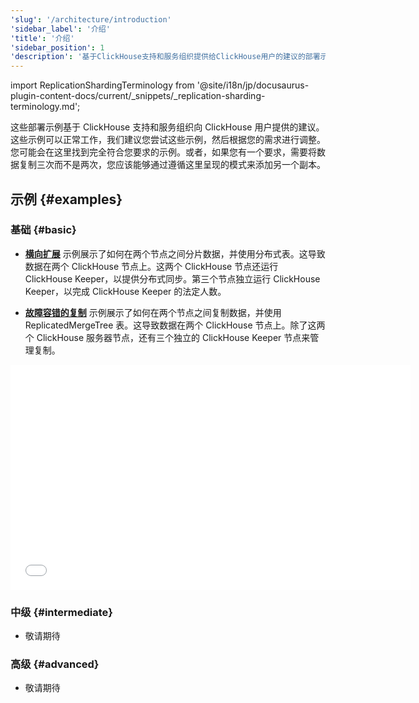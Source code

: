 ```yaml
---
'slug': '/architecture/introduction'
'sidebar_label': '介绍'
'title': '介绍'
'sidebar_position': 1
'description': '基于ClickHouse支持和服务组织提供给ClickHouse用户的建议的部署示例页面'
---
```


import ReplicationShardingTerminology from '@site/i18n/jp/docusaurus-plugin-content-docs/current/_snippets/_replication-sharding-terminology.md';

这些部署示例基于 ClickHouse 支持和服务组织向 ClickHouse 用户提供的建议。这些示例可以正常工作，我们建议您尝试这些示例，然后根据您的需求进行调整。您可能会在这里找到完全符合您要求的示例。或者，如果您有一个要求，需要将数据复制三次而不是两次，您应该能够通过遵循这里呈现的模式来添加另一个副本。

<ReplicationShardingTerminology />

## 示例 {#examples}

### 基础 {#basic}

- [**横向扩展**](/deployment-guides/horizontal-scaling.md) 示例展示了如何在两个节点之间分片数据，并使用分布式表。这导致数据在两个 ClickHouse 节点上。这两个 ClickHouse 节点还运行 ClickHouse Keeper，以提供分布式同步。第三个节点独立运行 ClickHouse Keeper，以完成 ClickHouse Keeper 的法定人数。

- [**故障容错的复制**](/deployment-guides/replicated.md) 示例展示了如何在两个节点之间复制数据，并使用 ReplicatedMergeTree 表。这导致数据在两个 ClickHouse 节点上。除了这两个 ClickHouse 服务器节点，还有三个独立的 ClickHouse Keeper 节点来管理复制。

<div class='vimeo-container'>
  <iframe src="//www.youtube.com/embed/vBjCJtw_Ei0"
    width="640"
    height="360"
    frameborder="0"
    allow="autoplay;
    fullscreen;
    picture-in-picture"
    allowfullscreen>
  </iframe>
</div>

### 中级 {#intermediate}

- 敬请期待

### 高级 {#advanced}

- 敬请期待
